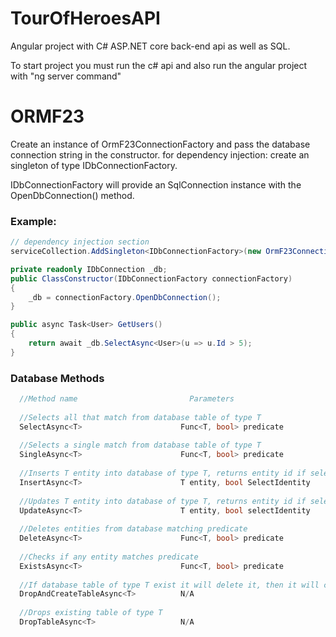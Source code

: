 # TourOfHeroesAPI

Angular project with C# ASP.NET core back-end api as well as SQL.

To start project you must run the c# api and also run the angular project with "ng server command"

# ORMF23

Create an instance of OrmF23ConnectionFactory and pass the database connection string in the constructor.
for dependency injection: create an singleton of type IDbConnectionFactory.

IDbConnectionFactory will provide an SqlConnection instance with the OpenDbConnection() method.

### Example:
```cs
// dependency injection section
serviceCollection.AddSingleton<IDbConnectionFactory>(new OrmF23ConnectionFactory(Configuration.GetConnectionString("Default")));
```

```cs
private readonly IDbConnection _db;
public ClassConstructor(IDbConnectionFactory connectionFactory)
{
    _db = connectionFactory.OpenDbConnection();
}

public async Task<User> GetUsers()
{
    return await _db.SelectAsync<User>(u => u.Id > 5);
}
```

### Database Methods
```cs
  //Method name                         Parameters
  
  //Selects all that match from database table of type T
  SelectAsync<T>                      Func<T, bool> predicate             
  
  //Selects a single match from database table of type T
  SingleAsync<T>                      Func<T, bool> predicate             
  
  //Inserts T entity into database of type T, returns entity id if selectIdentity is true
  InsertAsync<T>                      T entity, bool SelectIdentity       
  
  //Updates T entity into database of type T, returns entity id if selectIdentity is true
  UpdateAsync<T>                      T entity, bool selectIdentity       
  
  //Deletes entities from database matching predicate
  DeleteAsync<T>                      Func<T, bool> predicate        
  
  //Checks if any entity matches predicate
  ExistsAsync<T>                      Func<T, bool> predicate             
  
  //If database table of type T exist it will delete it, then it will create table of type T
  DropAndCreateTableAsync<T>          N/A                                  
  
  //Drops existing table of type T
  DropTableAsync<T>                   N/A                                 
```
